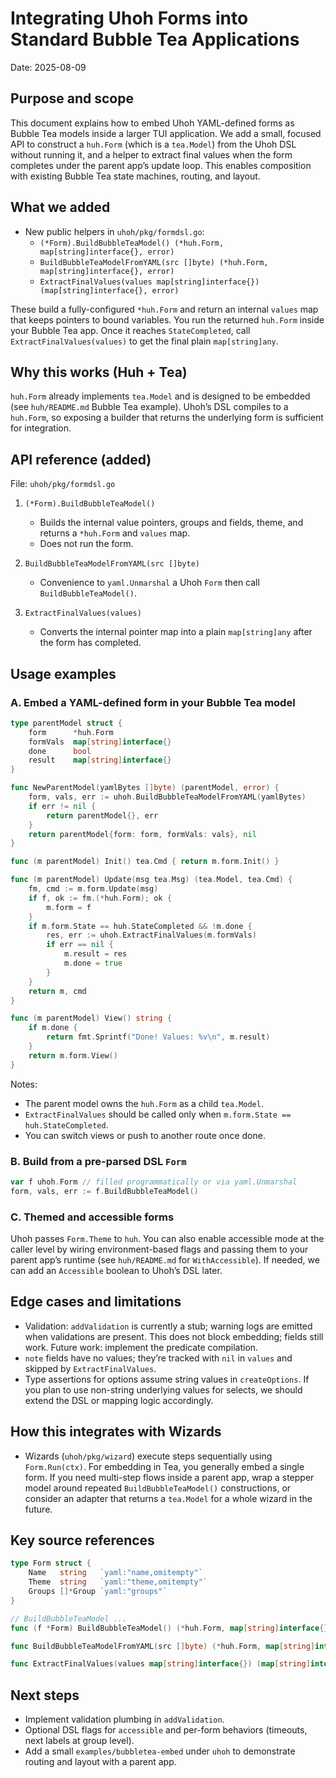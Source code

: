 # Integrating Uhoh Forms into Standard Bubble Tea Applications

Date: 2025-08-09

## Purpose and scope

This document explains how to embed Uhoh YAML-defined forms as Bubble Tea models inside a larger TUI application. We add a small, focused API to construct a `huh.Form` (which is a `tea.Model`) from the Uhoh DSL without running it, and a helper to extract final values when the form completes under the parent app’s update loop. This enables composition with existing Bubble Tea state machines, routing, and layout.

## What we added

- New public helpers in `uhoh/pkg/formdsl.go`:
  - `(*Form).BuildBubbleTeaModel() (*huh.Form, map[string]interface{}, error)`
  - `BuildBubbleTeaModelFromYAML(src []byte) (*huh.Form, map[string]interface{}, error)`
  - `ExtractFinalValues(values map[string]interface{}) (map[string]interface{}, error)`

These build a fully-configured `*huh.Form` and return an internal `values` map that keeps pointers to bound variables. You run the returned `huh.Form` inside your Bubble Tea app. Once it reaches `StateCompleted`, call `ExtractFinalValues(values)` to get the final plain `map[string]any`.

## Why this works (Huh + Tea)

`huh.Form` already implements `tea.Model` and is designed to be embedded (see `huh/README.md` Bubble Tea example). Uhoh’s DSL compiles to a `huh.Form`, so exposing a builder that returns the underlying form is sufficient for integration.

## API reference (added)

File: `uhoh/pkg/formdsl.go`

1) `(*Form).BuildBubbleTeaModel()`
   - Builds the internal value pointers, groups and fields, theme, and returns a `*huh.Form` and `values` map.
   - Does not run the form.

2) `BuildBubbleTeaModelFromYAML(src []byte)`
   - Convenience to `yaml.Unmarshal` a Uhoh `Form` then call `BuildBubbleTeaModel()`.

3) `ExtractFinalValues(values)`
   - Converts the internal pointer map into a plain `map[string]any` after the form has completed.

## Usage examples

### A. Embed a YAML-defined form in your Bubble Tea model

```go
type parentModel struct {
    form      *huh.Form
    formVals  map[string]interface{}
    done      bool
    result    map[string]interface{}
}

func NewParentModel(yamlBytes []byte) (parentModel, error) {
    form, vals, err := uhoh.BuildBubbleTeaModelFromYAML(yamlBytes)
    if err != nil {
        return parentModel{}, err
    }
    return parentModel{form: form, formVals: vals}, nil
}

func (m parentModel) Init() tea.Cmd { return m.form.Init() }

func (m parentModel) Update(msg tea.Msg) (tea.Model, tea.Cmd) {
    fm, cmd := m.form.Update(msg)
    if f, ok := fm.(*huh.Form); ok {
        m.form = f
    }
    if m.form.State == huh.StateCompleted && !m.done {
        res, err := uhoh.ExtractFinalValues(m.formVals)
        if err == nil {
            m.result = res
            m.done = true
        }
    }
    return m, cmd
}

func (m parentModel) View() string {
    if m.done {
        return fmt.Sprintf("Done! Values: %v\n", m.result)
    }
    return m.form.View()
}
```

Notes:
- The parent model owns the `huh.Form` as a child `tea.Model`.
- `ExtractFinalValues` should be called only when `m.form.State == huh.StateCompleted`.
- You can switch views or push to another route once done.

### B. Build from a pre-parsed DSL `Form`

```go
var f uhoh.Form // filled programmatically or via yaml.Unmarshal
form, vals, err := f.BuildBubbleTeaModel()
```

### C. Themed and accessible forms

Uhoh passes `Form.Theme` to `huh`. You can also enable accessible mode at the caller level by wiring environment-based flags and passing them to your parent app’s runtime (see `huh/README.md` for `WithAccessible`). If needed, we can add an `Accessible` boolean to Uhoh’s DSL later.

## Edge cases and limitations

- Validation: `addValidation` is currently a stub; warning logs are emitted when validations are present. This does not block embedding; fields still work. Future work: implement the predicate compilation.
- `note` fields have no values; they’re tracked with `nil` in `values` and skipped by `ExtractFinalValues`.
- Type assertions for options assume string values in `createOptions`. If you plan to use non-string underlying values for selects, we should extend the DSL or mapping logic accordingly.

## How this integrates with Wizards

- Wizards (`uhoh/pkg/wizard`) execute steps sequentially using `Form.Run(ctx)`. For embedding in Tea, you generally embed a single form. If you need multi-step flows inside a parent app, wrap a stepper model around repeated `BuildBubbleTeaModel()` constructions, or consider an adapter that returns a `tea.Model` for a whole wizard in the future.

## Key source references

```1:120:uhoh/pkg/formdsl.go
type Form struct {
    Name   string   `yaml:"name,omitempty"`
    Theme  string   `yaml:"theme,omitempty"`
    Groups []*Group `yaml:"groups"`
}
```

```110:173:uhoh/pkg/formdsl.go
// BuildBubbleTeaModel ...
func (f *Form) BuildBubbleTeaModel() (*huh.Form, map[string]interface{}, error) { /* ... */ }
```

```376:385:uhoh/pkg/formdsl.go
func BuildBubbleTeaModelFromYAML(src []byte) (*huh.Form, map[string]interface{}, error) { /* ... */ }
```

```349:374:uhoh/pkg/formdsl.go
func ExtractFinalValues(values map[string]interface{}) (map[string]interface{}, error) { /* ... */ }
```

## Next steps

- Implement validation plumbing in `addValidation`.
- Optional DSL flags for `accessible` and per-form behaviors (timeouts, next labels at group level).
- Add a small `examples/bubbletea-embed` under `uhoh` to demonstrate routing and layout with a parent app.


